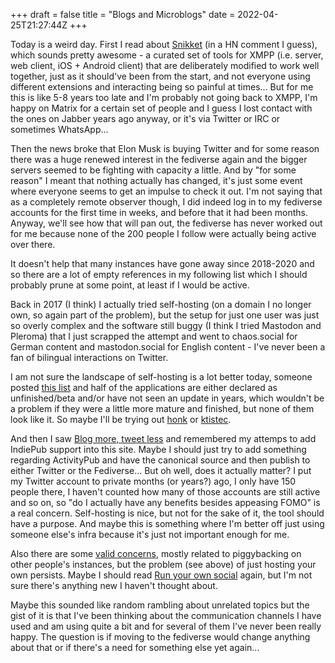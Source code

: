 +++
draft = false
title = "Blogs and Microblogs"
date = 2022-04-25T21:27:44Z
+++

Today is a weird day. First I read about [Snikket][snikket] (in a HN comment
I guess), which sounds pretty awesome - a curated set of tools for XMPP (i.e.
server, web client, iOS + Android client) that are deliberately modified to
work well together, just as it should've been from the start, and not everyone
using different extensions and interacting being so painful at times...
But for me this is like 5-8 years too late and I'm probably not
going back to XMPP, I'm happy on Matrix for a certain set of people and I
guess I lost contact with the ones on Jabber years ago anyway, or it's via
Twitter or IRC or sometimes WhatsApp...

Then the news broke that Elon Musk is buying Twitter and for some reason there
was a huge renewed interest in the fediverse again and the bigger servers
seemed to be fighting with capacity a little. And by "for some reason" I meant
that nothing actually has changed, it's just some event where everyone seems
to get an impulse to check it out. I'm not saying that as a completely remote
observer though, I did indeed log in to my fediverse accounts for the first
time in weeks, and before that it had been months. Anyway, we'll see how that
will pan out, the fediverse has never worked out for me because none of the
200 people I follow were actually being active over there.

It doesn't help that many instances have gone away since 2018-2020 and so
there are a lot of empty references in my following list which I should
probably prune at some point, at least if I would be active.

Back in 2017 (I think) I actually tried self-hosting (on a domain I no longer
own, so again part of the problem), but the setup for just one user was just
so overly complex and the software still buggy (I think I tried Mastodon and
Pleroma) that I just scrapped the attempt and went to chaos.social for German
content and mastodon.social for English content - I've never been a fan of
bilingual interactions on Twitter.

I am not sure the landscape of self-hosting is a lot better today, someone
posted [this list][delight] and half of the applications are either declared
as unfinished/beta and/or have not seen an update in years, which wouldn't be
a problem if they were a little more mature and finished, but none of them
look like it. So maybe I'll be trying out [honk][honk] or [ktistec][ktistec].

And then I saw [Blog more, tweet less][blogmore] and remembered my attemps to
add IndiePub support into this site. Maybe I should just try to add something
regarding ActivityPub and have the canonical source and then publish to either
Twitter or the Fediverse... But oh well, does it actually matter? I put my
Twitter account to private months (or years?) ago, I only have 150 people
there, I haven't counted how many of those accounts are still active and so
on, so "do I actually have any benefits besides appeasing FOMO" is a real
concern. Self-hosting is nice, but not for the sake of it, the tool should
have a purpose. And maybe this is something where I'm better off just using
someone else's infra because it's just not important enough for me.

Also there are some [valid concerns][vc], mostly related to piggybacking on
other people's instances, but the problem (see above) of just hosting your
own persists. Maybe I should read [Run your own social][run] again, but I'm
not sure there's anything new I haven't thought about.

Maybe this sounded like random rambling about unrelated topics but the gist
of it is that I've been thinking about the communication channels I have used
and am using quite a bit and for several of them I've never been really happy.
The question is if moving to the fediverse would change anything about that
or if there's a need for something else yet again...

[snikket]: https://snikket.org
[delight]: https://delightful.club/delightful-fediverse-apps/
[honk]: https://humungus.tedunangst.com/r/honk
[ktistec]: https://github.com/toddsundsted/ktistec
[blogmore]: https://eay.cc/2022/blog-more-tweet-less/
[vc]: https://twitter.com/atomicthumbs/status/1518667556688592896
[run]: https://runyourown.social/
